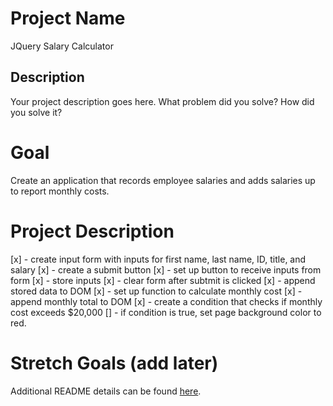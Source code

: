 # Project Name
JQuery Salary Calculator
## Description

Your project description goes here. What problem did you solve? How did you solve it?
# Goal
Create an application that records employee salaries and adds salaries up to report monthly costs.
# Project Description
[x] - create input form with inputs for first name, last name, ID, title, and salary
[x] - create a submit button
[x] - set up button to receive inputs from form
[x] - store inputs
[x] - clear form after subtmit is clicked
[x] - append stored data to DOM
[x] - set up function to calculate monthly cost
[x] - append monthly total to DOM
[x] - create a condition that checks if monthly cost exceeds $20,000
[] - if condition is true, set page background color to red.

# Stretch Goals (add later)

Additional README details can be found [here](https://github.com/PrimeAcademy/readme-template/blob/master/README.md).
